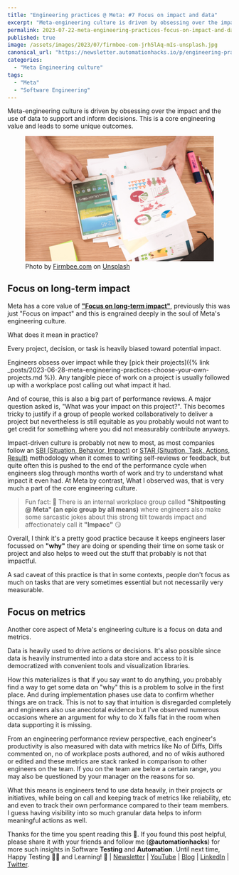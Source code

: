 ```yaml
---
title: "Engineering practices @ Meta: #7 Focus on impact and data"
excerpt: "Meta-engineering culture is driven by obsessing over the impact and the use of data to support and inform decisions. This is a core engineering value and leads to some unique outcomes."
permalink: 2023-07-22-meta-engineering-practices-focus-on-impact-and-data
published: true
image: /assets/images/2023/07/firmbee-com-jrh5lAq-mIs-unsplash.jpg
canonical_url: "https://newsletter.automationhacks.io/p/engineering-practices-meta-7-focus?sd=pf"
categories:
  - "Meta Engineering culture"
tags:
  - "Meta"
  - "Software Engineering"
---
```


Meta-engineering culture is driven by obsessing over the impact and the use of data to support and inform decisions. This is a core engineering value and leads to some unique outcomes.

<figure class="image">
    <img src="assets/images/2023/07/firmbee-com-jrh5lAq-mIs-unsplash.jpg" alt="person holding white Samsung Galaxy Tab">
    <figcaption> Photo by <a href="https://unsplash.com/@firmbee?utm_source=unsplash&utm_medium=referral&utm_content=creditCopyText"> Firmbee.com</a> on <a href="https://unsplash.com/photos/jrh5lAq-mIs?utm_source=unsplash&utm_medium=referral&utm_content=creditCopyText">Unsplash</a>
    </figcaption>
</figure>

## Focus on long-term impact

Meta has a core value of **["Focus on long-term impact"](https://www.metacareers.com/facebook-life/)**, previously this was just "Focus on impact" and this is engrained deeply in the soul of Meta's engineering culture.

What does it mean in practice?

Every project, decision, or task is heavily biased toward potential impact.

Engineers obsess over impact while they [pick their projects]({% link _posts/2023-06-28-meta-engineering-practices-choose-your-own-projects.md %}). Any tangible piece of work on a project is usually followed up with a workplace post calling out what impact it had.

And of course, this is also a big part of performance reviews. A major question asked is, "What was your impact on this project?". This becomes tricky to justify if a group of people worked collaboratively to deliver a project but nevertheless is still equitable as you probably would not want to get credit for something where you did not measurably contribute anyways.

Impact-driven culture is probably not new to most, as most companies follow an [SBI (Situation, Behavior, Impact)](https://www.ccl.org/articles/leading-effectively-articles/closing-the-gap-between-intent-vs-impact-sbii/) or [STAR (Situation, Task, Actions, Result)](https://in.indeed.com/career-advice/interviewing/how-to-use-the-star-interview-response-technique) methodology when it comes to writing self-reviews or feedback, but quite often this is pushed to the end of the performance cycle when engineers slog through months worth of work and try to understand what impact it even had. At Meta by contrast, What I observed was, that is very much a part of the core engineering culture.

> Fun fact: 🤪 There is an internal workplace group called **"Shitposting @ Meta" (an epic group by all means)** where engineers also make some sarcastic jokes about this strong tilt towards impact and affectionately call it **"Impacc"** 😏

Overall, I think it's a pretty good practice because it keeps engineers laser focussed on **"why"** they are doing or spending their time on some task or project and also helps to weed out the stuff that probably is not that impactful.

A sad caveat of this practice is that in some contexts, people don't focus as much on tasks that are very sometimes essential but not necessarily very measurable.

## Focus on metrics

Another core aspect of Meta's engineering culture is a focus on data and metrics.

Data is heavily used to drive actions or decisions. It's also possible since data is heavily instrumented into a data store and access to it is democratized with convenient tools and visualization libraries.

How this materializes is that if you say want to do anything, you probably find a way to get some data on "why" this is a problem to solve in the first place. And during implementation phases use data to confirm whether things are on track. This is not to say that intuition is disregarded completely and engineers also use anecdotal evidence but I've observed numerous occasions where an argument for why to do X falls flat in the room when data supporting it is missing.

From an engineering performance review perspective, each engineer's productivity is also measured with data with metrics like No of Diffs, Diffs commented on, no of workplace posts authored, and no of wikis authored or edited and these metrics are stack ranked in comparison to other engineers on the team. If you on the team are below a certain range, you may also be questioned by your manager on the reasons for so.

What this means is engineers tend to use data heavily, in their projects or initiatives, while being on call and keeping track of metrics like reliability, etc and even to track their own performance compared to their team members. I guess having visibility into so much granular data helps to inform meaningful actions as well.

Thanks for the time you spent reading this 🙌. If you found this post helpful, please share it with your friends and follow me (**@automationhacks**) for more such insights in Software **Testing** and **Automation**. Until next time, Happy Testing 🕵🏻 and Learning! 🌱 | [Newsletter](https://newsletter.automationhacks.io/) | [YouTube](https://www.youtube.com/@automationhacks) | [Blog](https://automationhacks.io/) | [LinkedIn](https://www.linkedin.com/in/automationhacks/) | [Twitter](https://twitter.com/automationhacks).

